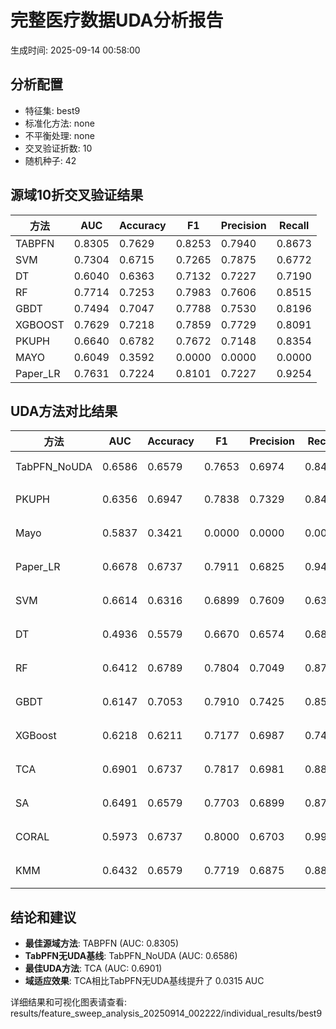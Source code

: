 # 完整医疗数据UDA分析报告

生成时间: 2025-09-14 00:58:00

## 分析配置

- 特征集: best9
- 标准化方法: none
- 不平衡处理: none
- 交叉验证折数: 10
- 随机种子: 42

## 源域10折交叉验证结果

| 方法 | AUC | Accuracy | F1 | Precision | Recall |
|------|-----|----------|----|-----------| -------|
| TABPFN | 0.8305 | 0.7629 | 0.8253 | 0.7940 | 0.8673 |
| SVM | 0.7304 | 0.6715 | 0.7265 | 0.7875 | 0.6772 |
| DT | 0.6040 | 0.6363 | 0.7132 | 0.7227 | 0.7190 |
| RF | 0.7714 | 0.7253 | 0.7983 | 0.7606 | 0.8515 |
| GBDT | 0.7494 | 0.7047 | 0.7788 | 0.7530 | 0.8196 |
| XGBOOST | 0.7629 | 0.7218 | 0.7859 | 0.7729 | 0.8091 |
| PKUPH | 0.6640 | 0.6782 | 0.7672 | 0.7148 | 0.8354 |
| MAYO | 0.6049 | 0.3592 | 0.0000 | 0.0000 | 0.0000 |
| Paper_LR | 0.7631 | 0.7224 | 0.8101 | 0.7227 | 0.9254 |

## UDA方法对比结果

| 方法 | AUC | Accuracy | F1 | Precision | Recall | 类型 |
|------|-----|----------|----|-----------| -------|------|
| TabPFN_NoUDA | 0.6586 | 0.6579 | 0.7653 | 0.6974 | 0.8480 | TabPFN基线 |
| PKUPH | 0.6356 | 0.6947 | 0.7838 | 0.7329 | 0.8474 | 传统基线 |
| Mayo | 0.5837 | 0.3421 | 0.0000 | 0.0000 | 0.0000 | 传统基线 |
| Paper_LR | 0.6678 | 0.6737 | 0.7911 | 0.6825 | 0.9429 | 传统基线 |
| SVM | 0.6614 | 0.6316 | 0.6899 | 0.7609 | 0.6385 | 机器学习基线 |
| DT | 0.4936 | 0.5579 | 0.6670 | 0.6574 | 0.6872 | 机器学习基线 |
| RF | 0.6412 | 0.6789 | 0.7804 | 0.7049 | 0.8782 | 机器学习基线 |
| GBDT | 0.6147 | 0.7053 | 0.7910 | 0.7425 | 0.8551 | 机器学习基线 |
| XGBoost | 0.6218 | 0.6211 | 0.7177 | 0.6987 | 0.7429 | 机器学习基线 |
| TCA | 0.6901 | 0.6737 | 0.7817 | 0.6981 | 0.8880 | UDA方法 |
| SA | 0.6491 | 0.6579 | 0.7703 | 0.6899 | 0.8720 | UDA方法 |
| CORAL | 0.5973 | 0.6737 | 0.8000 | 0.6703 | 0.9920 | UDA方法 |
| KMM | 0.6432 | 0.6579 | 0.7719 | 0.6875 | 0.8800 | UDA方法 |

## 结论和建议

- **最佳源域方法**: TABPFN (AUC: 0.8305)
- **TabPFN无UDA基线**: TabPFN_NoUDA (AUC: 0.6586)
- **最佳UDA方法**: TCA (AUC: 0.6901)
- **域适应效果**: TCA相比TabPFN无UDA基线提升了 0.0315 AUC

详细结果和可视化图表请查看: results/feature_sweep_analysis_20250914_002222/individual_results/best9